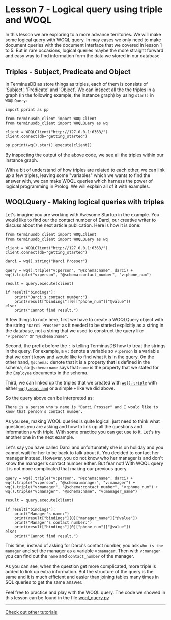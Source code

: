 # Lesson 7 - Logical query using triple and WOQL

In this lesson we are exploring to a more advance territories. We will make some logical query with WOQL query. In may cases we only need to make document queries with the document interface that we covered in lesson 1 to 5. But in rare occasions, logical queries maybe the more straight forward and easy way to find information form the data we stored in our database

## Triples - Subject, Predicate and Object

In TerminusDB as store things as triples, each of them is consists of 'Subject', 'Predicate' and 'Object'. We can inspect all the the triples in a graph (in the following example, the instance graph) by using `star()` in `WOQLQuery`:

```
import pprint as pp

from terminusdb_client import WOQLClient
from terminusdb_client import WOQLQuery as wq

client = WOQLClient("http://127.0.0.1:6363/")
client.connect(db="getting_started")

pp.pprint(wq().star().execute(client))
```

By inspecting the output of the above code, we see all the triples within our instance graph.

With a bit of understand of how triples are related to each other, we can link up a few triples, leaving some "variables" which we wants to find the answer with, we can make WOQL queries which harness the power of logical programming in Prolog. We will explain all of it with examples.

## WOQLQuery - Making logical queries with triples

Let's imagine you are working with Awesome Startup in the example. You would like to find our the contact number of Darci, our creative writer to discuss about the next article publication. Here is how it is done:

```
from terminusdb_client import WOQLClient
from terminusdb_client import WOQLQuery as wq

client = WOQLClient("http://127.0.0.1:6363/")
client.connect(db="getting_started")

darci = wq().string("Darci Prosser")

query = wq().triple("v:person", "@schema:name", darci) + wq().triple("v:person", "@schema:contact_number", "v:phone_num")

result = query.execute(client)

if result["bindings"]:
    print("Darci's contact number:")
    print(result["bindings"][0]["phone_num"]["@value"])
else:
    print("Cannot find result.")

```

A few things to note here, first we have to create a WOQLQuery object with the string `"Darci Prosser"` as it needed to be started explicitly as a string in the database, not a string that we used to construct the query like `"v:person"` or `"@schema:name"`.

Second, the prefix before the `:` is telling TerminusDB how to treat the strings in the query. For example, a `v:` denote a variable so `v:person` is a variable that we don't know and would like to find what it is in the query. On the other hand, `@schema:` denote that it is a property that is defined in the schema, so `@schema:name` says that `name` is the property that we stated for the `Employee` documents in the schema.

Third, we can linked up the triples that we created with [`wq().triple`](https://terminusdb.github.io/terminusdb-client-python/woqlQuery.html#terminusdb_client.WOQLQuery.triple) with either [`wq().woql_and`](https://terminusdb.github.io/terminusdb-client-python/woqlQuery.html#terminusdb_client.WOQLQuery.woql_and) or a simple `+` like we did above.

So the query above can be interpreted as:

`There is a person who's name is "Darci Prosser" and I would like to know that person's contact number.`

As you see, making WOQL queries is quite logical, just need to think what questions you are asking and how to link up all the questions and informations with triple. With some practice you can get use to it. Let's try another one in the next example.

Let's say you have called Darci and unfortunately she is on holiday and you cannot wait for her to be back to talk about it. You decided to contact her manager instead. However, you do not know who her manager is and don't know the manager's contact number either. But fear not! With WOQL query it is not more complicated that making our previous query.

```
query = wq().triple("v:person", "@schema:name", darci) + wq().triple("v:person", "@schema:manager", "v:manager") + wq().triple("v:manager", "@schema:contact_number", "v:phone_num") + wq().triple("v:manager", "@schema:name", "v:manager_name")

result = query.execute(client)

if result["bindings"]:
    print("Manager's name:")
    print(result["bindings"][0]["manager_name"]["@value"])
    print("Manager's contact number:")
    print(result["bindings"][0]["phone_num"]["@value"])
else:
    print("Cannot find result.")
```

This time, instead of asking for Darci's contact number, you ask `who is the manager` and set the manager as a variable `v:manager`. Then with `v:manager` you can find out the `name` and `contact_number` of the manager.

As you can see, when the question get more complicated, more triple is added to link up extra information. But the structure of the query is the same and it is much efficient and easier than joining tables many times in SQL queries to get the same answer.

Feel free to practice and play with the WOQL query. The code we showed in this lesson can be found in the file [woql_query.py](woql_query.py)

---

[Check out other tutorials](README.md)
